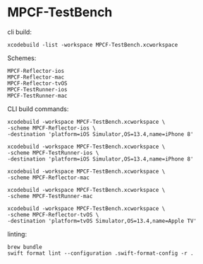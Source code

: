 # MPCF-TestBench

cli build:

    xcodebuild -list -workspace MPCF-TestBench.xcworkspace

Schemes:

    MPCF-Reflector-ios
    MPCF-Reflector-mac
    MPCF-Reflector-tvOS
    MPCF-TestRunner-ios
    MPCF-TestRunner-mac

CLI build commands:

    xcodebuild -workspace MPCF-TestBench.xcworkspace \
    -scheme MPCF-Reflector-ios \
    -destination 'platform=iOS Simulator,OS=13.4,name=iPhone 8'

    xcodebuild -workspace MPCF-TestBench.xcworkspace \
    -scheme MPCF-TestRunner-ios \
    -destination 'platform=iOS Simulator,OS=13.4,name=iPhone 8'

    xcodebuild -workspace MPCF-TestBench.xcworkspace \
    -scheme MPCF-Reflector-mac

    xcodebuild -workspace MPCF-TestBench.xcworkspace \
    -scheme MPCF-TestRunner-mac

    xcodebuild -workspace MPCF-TestBench.xcworkspace \
    -scheme MPCF-Reflector-tvOS \
    -destination 'platform=tvOS Simulator,OS=13.4,name=Apple TV'

linting:

    brew bundle
    swift format lint --configuration .swift-format-config -r .
